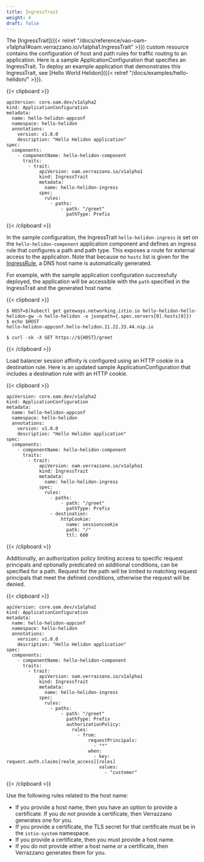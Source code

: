 ```yaml
---
title: IngressTrait
weight: 4
draft: false
---
```

The [IngressTrait]({{< relref "/docs/reference/vao-oam-v1alpha1#oam.verrazzano.io/v1alpha1.IngressTrait" >}}) custom resource contains the configuration of host and path rules for traffic routing to an application.  Here is a sample ApplicationConfiguration that specifies an IngressTrait.  To deploy an example application that demonstrates this IngressTrait, see [Hello World Helidon]({{< relref "/docs/examples/hello-helidon/" >}}).

{{< clipboard >}}
<div class="highlight">

    apiVersion: core.oam.dev/v1alpha2
    kind: ApplicationConfiguration
    metadata:
      name: hello-helidon-appconf
      namespace: hello-helidon
      annotations:
        version: v1.0.0
        description: "Hello Helidon application"
    spec:
      components:
        - componentName: hello-helidon-component
          traits:
            - trait:
                apiVersion: oam.verrazzano.io/v1alpha1
                kind: IngressTrait
                metadata:
                  name: hello-helidon-ingress
                spec:
                  rules:
                    - paths:
                        - path: "/greet"
                          pathType: Prefix

</div>
{{< /clipboard >}}

In the sample configuration, the IngressTrait `hello-helidon-ingress` is set on the `hello-helidon-component` application component and defines an ingress rule that configures a path and path type.  This exposes a route for external access to the application.  Note that because no `hosts` list is given for the [IngressRule](#ingressrule), a DNS host name is automatically generated.

For example, with the sample application configuration successfully deployed, the application will be accessible with the `path` specified in the IngressTrait and the generated host name.

{{< clipboard >}}
<div class="highlight">

    $ HOST=$(kubectl get gateways.networking.istio.io hello-helidon-hello-helidon-gw -n hello-helidon -o jsonpath={.spec.servers[0].hosts[0]})
    $ echo $HOST
    hello-helidon-appconf.hello-helidon.11.22.33.44.nip.io

    $ curl -sk -X GET https://${HOST}/greet

</div>
{{< /clipboard >}}

Load balancer session affinity is configured using an HTTP cookie in a destination rule. Here is an updated sample ApplicationConfiguration that includes a destination rule with an HTTP cookie.

{{< clipboard >}}
<div class="highlight">

    apiVersion: core.oam.dev/v1alpha2
    kind: ApplicationConfiguration
    metadata:
      name: hello-helidon-appconf
      namespace: hello-helidon
      annotations:
        version: v1.0.0
        description: "Hello Helidon application"
    spec:
      components:
        - componentName: hello-helidon-component
          traits:
            - trait:
                apiVersion: oam.verrazzano.io/v1alpha1
                kind: IngressTrait
                metadata:
                  name: hello-helidon-ingress
                spec:
                  rules:
                    - paths:
                        - path: "/greet"
                          pathType: Prefix
                    - destination:
                        httpCookie:
                          name: sessioncookie
                          path: "/"
                          ttl: 600

</div>
{{< /clipboard >}}

Additionally, an authorization policy limiting access to specific request principals and optionally predicated on additional conditions, can be specified for a path.  Request for the path will be limited to matching request principals that meet the defined conditions, otherwise the request will be denied.

{{< clipboard >}}
<div class="highlight">

    apiVersion: core.oam.dev/v1alpha2
    kind: ApplicationConfiguration
    metadata:
      name: hello-helidon-appconf
      namespace: hello-helidon
      annotations:
        version: v1.0.0
        description: "Hello Helidon application"
    spec:
      components:
        - componentName: hello-helidon-component
          traits:
            - trait:
                apiVersion: oam.verrazzano.io/v1alpha1
                kind: IngressTrait
                metadata:
                  name: hello-helidon-ingress
                spec:
                  rules:
                    - paths:
                        - path: "/greet"
                          pathType: Prefix
                          authorizationPolicy:
                            rules:
                              - from:
                                  requestPrincipals:
                                    - "*"
                                  when:
                                    - key: request.auth.claims[realm_access][roles]
                                      values:
                                        - "customer"


</div>
{{< /clipboard >}}

Use the following rules related to the host name:

- If you provide a host name, then you have an option to provide a certificate.  If you do not provide a certificate, then Verrazzano generates one for you.
- If you provide a certificate, the TLS secret for that certificate must be in the `istio-system` namespace.
- If you provide a certificate, then you must provide a host name.
- If you do not provide either a host name or a certificate, then Verrazzano generates them for you.
